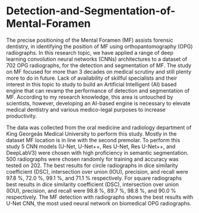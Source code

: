 # Detection-and-Segmentation-of-Mental-Foramen

The precise positioning of the Mental Foramen (MF) assists forensic dentistry, in identifying the position of MF using orthopantomography (OPG) radiographs. In this research topic, we have applied a range of deep learning convolution neural networks (CNNs) architectures to a dataset of 702 OPG radiographs, for the detection and segmentation of MF. The study on MF focused for more than 3 decades on medical scrutiny and still plenty more to do in future. Lack of availability of skillful specialists and their interest in this topic to study to build an Artificial Intelligent (AI) based engine that can revamp the performance of detection and segmentation of MF. According to my research knowledge, this area is untouched by scientists, however, developing an AI-based engine is necessary to elevate medical dentistry and various medico-legal purposes to increase productivity.

The data was collected from the oral medicine and radiology department of King Georgeâs Medical University to perform this study. Mostly in the dataset MF location is in line with the second premolar. To perform this study 5 CNN models (U-Net, U-Net++, Res U-Net, Res U-Net++, and DeepLabV3) were chosen with high proficiency in semantic segmentation. 500 radiographs were chosen randomly for training and accuracy was tested on 202. The best results for circle radiographs in dice similarity coefficient (DSC), intersection over union (IOU), precision, and recall were 97.8 %, 72.0 %, 99.1 %, and 71.1 % respectively. For square radiographs best results in dice similarity coefficient (DSC), intersection over union (IOU), precision, and recall were 98.8 %, 89.7 %, 98.8 %, and 90.0 % respectively. The MF detection with radiographs shows the best results with U-Net CNN, the most used neural network on biomedical OPG radiographs.
